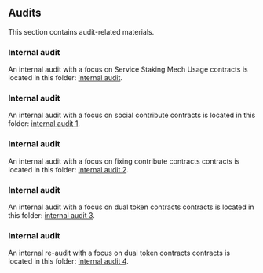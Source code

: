 ## Audits
This section contains audit-related materials.

### Internal audit
An internal audit with a focus on Service Staking Mech Usage
contracts is located in this folder: [internal audit](https://github.com/valory-xyz/autonolas-staking-programmes/blob/main/audits/internal).

### Internal audit
An internal audit with a focus on social contribute
contracts is located in this folder: [internal audit 1](https://github.com/valory-xyz/autonolas-staking-programmes/blob/main/audits/internal1).


### Internal audit
An internal audit with a focus on fixing contribute contracts
contracts is located in this folder: [internal audit 2](https://github.com/valory-xyz/autonolas-staking-programmes/blob/main/audits/internal2).

### Internal audit
An internal audit with a focus on dual token contracts
contracts is located in this folder: [internal audit 3](https://github.com/valory-xyz/autonolas-staking-programmes/blob/main/audits/internal3).

### Internal audit
An internal re-audit with a focus on dual token contracts
contracts is located in this folder: [internal audit 4](https://github.com/valory-xyz/autonolas-staking-programmes/blob/main/audits/internal4).
